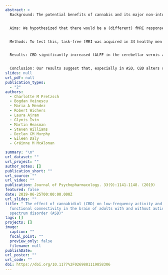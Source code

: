 ```yaml
---
abstract: >
  Background: The potential benefits of cannabis and its major non-intoxicating component cannabidiol (CBD) are attracting attention, including as a potential treatment in neurodevelopmental disorders such as autism spectrum disorder (ASD). However, the neural action of CBD, and its relevance to ASD, remains unclear. We and others have previously shown that response to drug challenge can be measured using functional magnetic resonance imaging (fMRI), but that pharmacological responsivity is atypical in ASD.


  Aims: We hypothesized that there would be a (different) fMRI response to CBD in ASD.


  Methods: To test this, task-free fMRI was acquired in 34 healthy men (half with ASD) following oral administration of 600 mg CBD or matched placebo (random order; double-blind administration). The ‘fractional amplitude of low-frequency fluctuations’ (fALFF) was measured across the whole brain, and, where CBD significantly altered fALFF, we tested if functional connectivity (FC) of those regions was also affected by CBD.


  Results: CBD significantly increased fALFF in the cerebellar vermis and the right fusiform gyrus. However, post-hoc within-group analyses revealed that this effect was primarily driven by the ASD group, with no significant change in controls. Within the ASD group only, CBD also significantly altered vermal FC with several of its subcortical (striatal) and cortical targets, but did not affect fusiform FC with other regions in either group.


  Conclusion: Our results suggest that, especially in ASD, CBD alters regional fALFF and FC in/between regions consistently implicated in ASD. Future studies should examine if this affects the complex behaviours these regions modulate.
slides: null
url_pdf: null
publication_types:
  - "2"
authors:
  - Charlotte M Pretzsch
  - Bogdan Voinescu
  - Maria A Mendez
  - Robert Wichers
  - Laura Ajram
  - Glynis Ivin
  - Martin Heasman
  - Steven Williams
  - Declan GM Murphy
  - Eileen Daly
  - Gráinne M McAlonan

summary: "\n"
url_dataset: ""
url_project: ""
author_notes: []
publication_short: ""
url_source: ""
url_video: ""
publication: Journal of Psychopharmacology. 33(9):1141-1148. (2019)
featured: false
date: 2019-06-25T00:00:00.000Z
url_slides: ""
title: " The effect of cannabidiol (CBD) on low-frequency activity and
  functional connectivity in the brain of adults with and without autism
  spectrum disorder (ASD)"
tags: []
projects: []
image:
  caption: ""
  focal_point: ""
  preview_only: false
  filename: null
publishDate: 
url_poster: ""
url_code: ""
doi: https://doi.org/10.1177%2F0269881119858306
---
```


<!--- {{% callout note %}} ---->

<!--- Click the _Cite_ button above to demo the feature to enable visitors to import publication metadata into their reference management software. ---->
<!--- {{% /callout %}} ---->

<!--- Supplementary notes can be added here, including [code and math](https://wowchemy.com/docs/content/writing-markdown-latex/). ---->
